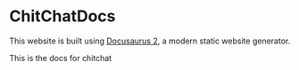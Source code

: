 # ChitChatDocs

This website is built using [Docusaurus 2](https://docusaurus.io/), a modern static website generator.

This is the docs for chitchat
